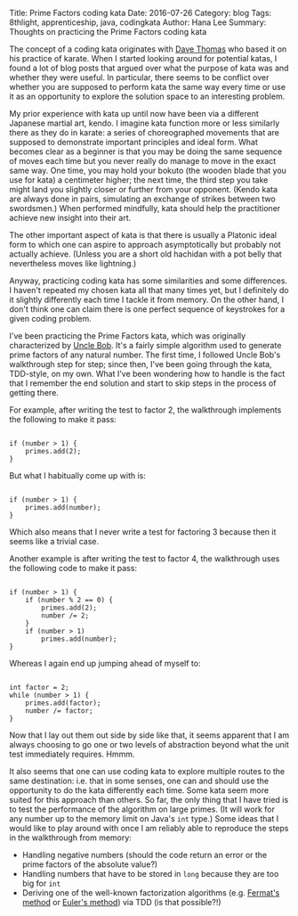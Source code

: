 Title: Prime Factors coding kata 
Date: 2016-07-26
Category: blog
Tags: 8thlight, apprenticeship, java, codingkata 
Author: Hana Lee
Summary: Thoughts on practicing the Prime Factors coding kata

The concept of a coding kata originates with [Dave
Thomas](http://codekata.com/kata/codekata-how-it-started/) who based it on his
practice of karate. When I started looking around for potential katas, I found a
lot of blog posts that argued over what the purpose of kata was and whether they
were useful. In particular, there seems to be conflict over whether you are
supposed to perform kata the same way every time or use it as an opportunity to
explore the solution space to an interesting problem.

My prior experience with kata up until now have been via a different Japanese
martial art, kendo. I imagine kata function more or less similarly there as they
do in karate: a series of choreographed movements that are supposed to
demonstrate important principles and ideal form. What becomes clear as a
beginner is that you may be doing the same sequence of moves each time but you
never really do manage to move in the exact same way. One time, you may hold
your bokuto (the wooden blade that you use for kata) a centimeter higher; the
next time, the third step you take might land you slightly closer or further
from your opponent. (Kendo kata are always done in pairs, simulating an exchange
of strikes between two swordsmen.)  When performed mindfully, kata should help
the practitioner achieve new insight into their art.

The other important aspect of kata is that there is usually a Platonic ideal
form to which one can aspire to approach asymptotically but probably not
actually achieve. (Unless you are a short old hachidan with a pot belly that
nevertheless moves like lightning.)

Anyway, practicing coding kata has some similarities and some differences. I
haven't repeated my chosen kata all that many times yet, but I definitely do it
slightly differently each time I tackle it from memory. On the other hand, I
don't think one can claim there is one perfect sequence of keystrokes for a
given coding problem.

I've been practicing the Prime Factors kata, which was
originally characterized by [Uncle
Bob](http://butunclebob.com/ArticleS.UncleBob.ThePrimeFactorsKata). It's a
fairly simple algorithm used to generate prime factors of any natural number.
The first time, I followed Uncle Bob's walkthrough step for step; since then,
I've been going through the kata, TDD-style, on my own. What I've been wondering
how to handle is the fact that I remember the end solution and start to skip
steps in the process of getting there.

For example, after writing the test to factor 2, the walkthrough implements the
following to make it pass:

```{java}

if (number > 1) {
    primes.add(2);
}

```

But what I habitually come up with is:

```{java}

if (number > 1) {
    primes.add(number); 
}

```

Which also means that I never write a test for factoring 3 because then it seems
like a trivial case.

Another example is after writing the test to factor 4, the walkthrough uses the
following code to make it pass:

```{java}

if (number > 1) {
    if (number % 2 == 0) {
        primes.add(2);
        number /= 2;
    }
    if (number > 1)
        primes.add(number);
}

```

Whereas I again end up jumping ahead of myself to:

```{java}

int factor = 2;
while (number > 1) {
    primes.add(factor);
    number /= factor;
}

```

Now that I lay out them out side by side like that, it seems apparent that I am
always choosing to go one or two levels of abstraction beyond what the unit test
immediately requires. Hmmm.

It also seems that one can use coding kata to explore multiple routes to the
same destination: i.e. that in some senses, one can and should use the
opportunity to do the kata differently each time.  Some kata seem more suited
for this approach than others. So far, the only thing that I have tried is to
test the performance of the algorithm on large primes. (It will work for any
number up to the memory limit on Java's `int` type.) Some ideas that I would
like to play around with once I am reliably able to reproduce the steps in the
walkthrough from memory:
 
* Handling negative numbers (should the code return an error or the prime
  factors of the absolute value?)
* Handling numbers that have to be stored in `long` because they are too
  big for `int`
* Deriving one of the well-known factorization algorithms (e.g. [Fermat's
  method](https://en.wikipedia.org/wiki/Fermat%27s_factorization_method) or
  [Euler's
  method](https://en.wikipedia.org/wiki/Euler%27s_factorization_method)) via
  TDD (is that possible?!)

